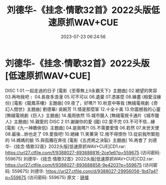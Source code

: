 ﻿---
title: 刘德华-《挂念·情歌32首》2022头版低速原抓WAV+CUE
date: 2023-07-23 06:24:56
categories: WAV车载音乐、镜像
tags: 华语中文
---
# 刘德华-《挂念·情歌32首》2022头版[低速原抓WAV+CUE]

DISC 1
01.一起走過的日子 [電影《至尊無上II永霸天下》主題曲]
02.絕望的笑容
03.再吻我吧﹗
04.長夜多浪漫
05.可不可以
06.遺棄
07.憑甚麼
08.緣盡 (相愛沒緣份) [電影《龍鳳茶樓》主題曲]
09.夜了，好嗎?!
10.秋意中等我 [無綫電視劇《奇幻人間世》主題曲] 劉德華/ 吳婉芳
11.情是那麼笨
12.十全十美
13.你震撼我的心靈 [無綫電視劇《巨人》主題曲]
14.風雨依然
15.城市獵人 [無綫電視卡通片《城市獵人》主題曲]
16.親愛的
DISC 2
01.謝謝你的愛 (國)
02.愛不完
03.不可不信…緣 [電影《九一神鵰俠侶》主題曲]
04.是我嗎?!
05.不需要愛情
06.若然
07.末世天使
08.最後…妳也走了
09.愛我吧!
10.絕緣
11.笑著哭
12.捨不得恨你
13.從前我所緊抱的
14.媽媽的臉
15.與孤獨在奔往 [電影《五虎將之決裂》主題曲]
16.再會了
刘德华-《挂念·情歌32首》2022头版[低速原抓WAV+CUE]CD1.rar: https://url27.ctfile.com/f/9388027-893688816-2ce1e6?p=559675
(访问密码: 559675)
刘德华-《挂念·情歌32首》2022头版[低速原抓WAV+CUE]CD2.rar: https://url27.ctfile.com/f/9388027-893688858-9e4203?p=559675
(访问密码: 559675)
刘德华: https://url27.ctfile.com/d/9388027-29956056-1bd7a4?p=559675
(访问密码: 559675)
原文：[链接](https://blog.sina.com.cn/s/blog_1647c7e76010312sr.html)